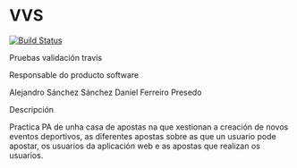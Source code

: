 # VVS

[![Build Status](https://travis-ci.org/danielFerreiro/VVS2016.svg?branch=master)](https://travis-ci.org/danielFerreiro/VVS2016)

Pruebas validación travis

Responsable do producto software

Alejandro Sánchez Sánchez
Daniel Ferreiro Presedo


Descripción

Practica PA de unha casa de apostas na que xestionan a creación de novos eventos deportivos, as diferentes apostas sobre as que un usuario pode apostar, os usuarios da aplicación web e as apostas que realizan os usuarios.

